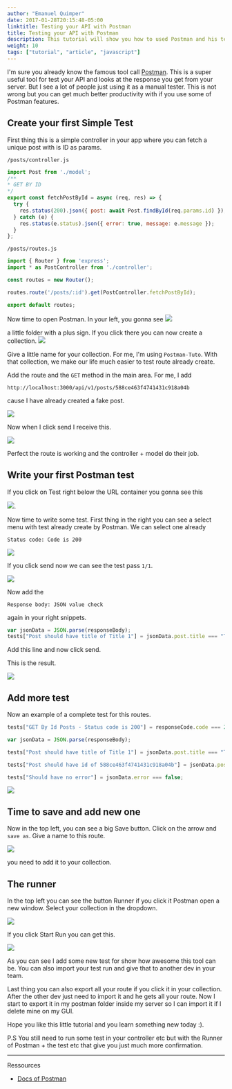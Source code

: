 ```yaml
---
author: "Emanuel Quimper"
date: 2017-01-28T20:15:48-05:00
linktitle: Testing your API with Postman
title: Testing your API with Postman
description: This tutorial will show you how to used Postman and his testing tools.
weight: 10
tags: ["tutorial", "article", "javascript"]
---
```


I'm sure you already know the famous tool call [Postman](https://www.getpostman.com). This is a super useful tool for test your API and looks at the response you get from your server. But I see a lot of people just using it as a manual tester. This is not wrong but you can get much better productivity with if you use some of Postman features.

## Create your first Simple Test

First thing this is a simple controller in your app where you can fetch a unique post with is ID as params.

`/posts/controller.js`

```js
import Post from './model';
/**
* GET BY ID
*/
export const fetchPostById = async (req, res) => {
  try {
    res.status(200).json({ post: await Post.findById(req.params.id) });
  } catch (e) {
    res.status(e.status).json({ error: true, message: e.message });
  }
};
```

`/posts/routes.js`

```js
import { Router } from 'express';
import * as PostController from './controller';

const routes = new Router();

routes.route('/posts/:id').get(PostController.fetchPostById);

export default routes;
```

Now time to open Postman. In your left, you gonna see ![](https://image.ibb.co/fV0DJ5/sB0MxDA.png)

a little folder with a plus sign. If you click there you can now create a collection. ![](https://image.ibb.co/e6yYJ5/fH7iOrk.png)

Give a little name for your collection. For me, I'm using `Postman-Tuto`. With that collection, we make our life much easier to test route already create.

Add the route and the `GET` method in the main area. For me, I add

```
http://localhost:3000/api/v1/posts/588ce463f4741431c918a04b
```
 cause I have already created a fake post.

![](https://image.ibb.co/cGdB5k/8IjnuIJ.png)

Now when I click send I receive this.

![](https://image.ibb.co/cjOB5k/bTBgJYa.png)

Perfect the route is working and the controller + model do their job.

## Write your first Postman test

If you click on Test right below the URL container you gonna see this

![](https://image.ibb.co/d7dNBQ/yl3ocAW.png).

Now time to write some test. First thing in the right you can see a select menu with test already create by Postman. We can select one already

```
Status code: Code is 200
```

![](https://image.ibb.co/gVMaWQ/ykMf8Mb.png)

If you click send now we can see the test pass `1/1`.

![](https://image.ibb.co/ngbLy5/Yft8e5Y.png)

Now add the

```
Response body: JSON value check
```

again in your right snippets.

```js
var jsonData = JSON.parse(responseBody);
tests["Post should have title of Title 1"] = jsonData.post.title === "Title 1";
```

Add this line and now click send.

This is the result.

![](https://image.ibb.co/m7eJkk/q90y932.png)

## Add more test

Now an example of a complete test for this routes.

```js
tests["GET By Id Posts - Status code is 200"] = responseCode.code === 200;

var jsonData = JSON.parse(responseBody);

tests["Post should have title of Title 1"] = jsonData.post.title === "Title 1";

tests["Post should have id of 588ce463f4741431c918a04b"] = jsonData.post._id === "588ce463f4741431c918a04b";

tests["Should have no error"] = jsonData.error === false;
```

![](https://image.ibb.co/iKJ5WQ/aNgcIXm.png)

## Time to save and add new one

Now in the top left, you can see a big Save button. Click on the arrow and `save as`. Give a name to this route.

![](https://image.ibb.co/eUNokk/rZfw6fP.png)

you need to add it to your collection.


## The runner

In the top left you can see the button Runner if you click it Postman open a new window. Select your collection in the dropdown.

![](https://image.ibb.co/h5EerQ/wZRSxWz.png)

If you click Start Run you can get this.

![](https://image.ibb.co/dY2Ay5/p2luDGi.png)

As you can see I add some new test for show how awesome this tool can be. You can also import your test run and give that to another dev in your team.

Last thing you can also export all your route if you click it in your collection. After the other dev just need to import it and he gets all your route. Now I start to export it in my postman folder inside my server so I can import it if I delete mine on my GUI.

Hope you like this little tutorial and you learn something new today :).

P.S You still need to run some test in your controller etc but with the Runner of Postman + the test etc that give you just much more confirmation.

---

Ressources

- [Docs of Postman](https://www.getpostman.com/docs)
